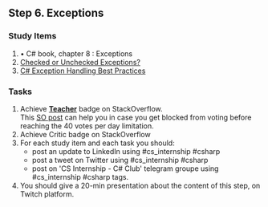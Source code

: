 ## Step 6. Exceptions

### Study Items

  1. • C# book, chapter 8 : Exceptions
  2. [Checked or Unchecked Exceptions?](http://tutorials.jenkov.com/java-exception-handling/checked-or-unchecked-exceptions.html)
  3. [C# Exception Handling Best Practices](https://stackify.com/csharp-exception-handling-best-practices/)

### Tasks

  1. Achieve [**Teacher**](https://stackoverflow.com/help/badges/1/teacher) badge on StackOverflow.  
    This [SO post](https://meta.stackexchange.com/questions/5212/what-are-the-limits-on-how-i-can-cast-change-and-retract-votes#answer-5213) can help you in case you get blocked from voting before reaching the 40 votes per day limitation.
  2. Achieve Critic badge on StackOverflow
  3. For each study item and each task you should:  
     - post an update to LinkedIn using #cs_internship #csharp  
     - post a tweet on Twitter using #cs_internship #csharp
     - post on 'CS Internship - C# Club' telegram groupe using #cs_internship #csharp tags.
  4. You should give a 20-min presentation about the content of this step, on Twitch platform.
